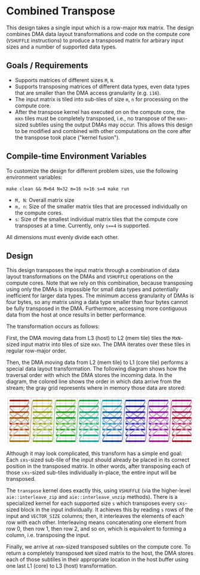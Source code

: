 <!---//===- README.md -----------------------------------------*- Markdown -*-===//
//
// This file is licensed under the Apache License v2.0 with LLVM Exceptions.
// See https://llvm.org/LICENSE.txt for license information.
// SPDX-License-Identifier: Apache-2.0 WITH LLVM-exception
//
// Copyright (C) 2025, Advanced Micro Devices, Inc.
// 
//===----------------------------------------------------------------------===//-->

# Combined Transpose

This design takes a single input which is a row-major `M`x`N` matrix.
The design combines DMA data layout transformations and code on the compute core
(`VSHUFFLE` instructions) to produce a transposed matrix for arbirary input
sizes and a number of supported data types.

## Goals / Requirements

* Supports matrices of different sizes `M`, `N`.
* Supports transposing matrices of different data types, even data types that 
  are smaller than the DMA access granularity (e.g. `i16`).
* The input matrix is tiled into sub-tiles of size `m`, `n` for processing on 
  the compute core.
* After the transpose kernel has executed on on the compute core, the `m`x`n`
  tiles must be completely transposed, i.e., no transpose of the `m`x`n`-sized
  subtiles using the output DMAs may occur. This allows this design to be 
  modified and combined with other computations on the core after the transpose
  took place ("kernel fusion").

## Compile-time Environment Variables

To customize the design for different problem sizes, use the following 
environment variables:

```
make clean && M=64 N=32 m=16 n=16 s=4 make run
```

 * `M, N`: Overall matrix size
 * `m, n`: Size of the smaller matrix tiles that are processed individually
   on the compute cores.
 * `s`: Size of the smallest individual matrix tiles that the compute core
   transposes at a time. Currently, only `s==4` is supported.

All dimensions must evenly divide each other.

## Design

This design transposes the input matrix through a combination of data layout
transformations on the DMAs and `VSHUFFLE` operations on the compute cores.
Note that we rely on this combination, because transposing using only the DMAs
is impossible for small data types and potentially inefficient for larger
data types. The minimum access granularity of DMAs is four bytes, so any matrix
using a  data type smaller than four bytes cannot be fully transposed in the
DMA. Furthermore, accessing more contiguous data from the host at once results 
in better performance.

The transformation occurs as follows:

First, the DMA moving data from L3 (host) to L2 (mem tile) tiles the 
`M`x`N`-sized input matrix into tiles of size `m`x`n`. The DMA iterates over
these tiles in regular row-major order.

Then, the DMA moving data from L2 (mem tile) to L1 (core tile) performs a 
special data layout transformation. The following diagram shows how the
traversal order with which the DMA stores the incoming data. In the diagram, 
the colored line shows the order in which data arrive from the stream; the gray
grid represents where in memory those data are stored:

![L2L1 Data Layout Transformation](./l2l1_transform.png)

Although it may look complicated, this transform has a simple end goal: Each
`s`x`s`-sized sub-tile of the input should already be placed in its correct 
position in the transposed matrix. In other words, after transposing each of 
those `s`x`s`-sized sub-tiles individually in-place, the entire input will be
transposed.

The `transpose` kernel does exactly this, using `VSHUFFLE` (via the higher-level
`aie::interleave_zip` and `aie::interleave_unzip` methods). There is a 
specialized kernel for each supported size `s` which transposes every
`s`x`s`-sized block in the input individually. It achieves this by reading
`s` rows of the input and `VECTOR_SIZE` columns; then, it interleaves
the elements of each row with each other. Interleaving means concatenating one 
element from row 0, then row 1, then row 2, and so on, which is equivalent to 
forming a column, i.e. transposing the input.

Finally, we arrive at `n`x`m`-sized transposed subtiles on the compute core.
To return a completely transposed `N`x`M` sized matrix to the host, the DMA
stores each of those subtiles in their appropriate location in the host buffer
using one last L1 (core) to L3 (host) transformation.
